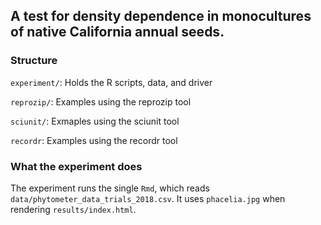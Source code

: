 ## A test for density dependence in monocultures   of native California annual seeds.

### Structure

`experiment/`: Holds the R scripts, data, and driver

`reprozip/`: Examples using the reprozip tool

`sciunit/`: Exmaples using the sciunit tool

`recordr`: Examples using the recordr tool


### What the experiment does

The experiment runs the single `Rmd`, which reads `data/phytometer_data_trials_2018.csv`. It uses `phacelia.jpg` when rendering `results/index.html`.
